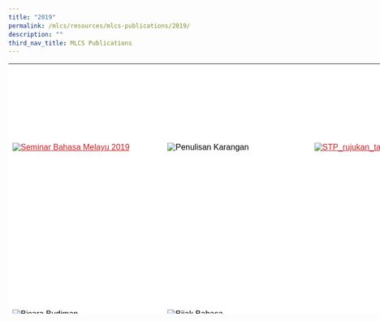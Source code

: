 ```yaml
---
title: "2019"
permalink: /mlcs/resources/mlcs-publications/2019/
description: ""
third_nav_title: MLCS Publications
---
```

<table style="box-sizing: border-box; color: rgb(0, 0, 0); font-family: Hind, Arial, Helvetica, sans-serif; font-size: 16px; font-style: normal; font-variant-ligatures: normal; font-variant-caps: normal; font-weight: 400; letter-spacing: normal; orphans: 2; text-align: start; text-transform: none; white-space: normal; widows: 2; word-spacing: 0px; -webkit-text-stroke-width: 0px; background-color: rgb(255, 255, 255); text-decoration-thickness: initial; text-decoration-style: initial; text-decoration-color: initial; width: 821px; height: 492px;"><tbody style="box-sizing: border-box;"><tr style="box-sizing: border-box; height: 330.434px;"><td style="box-sizing: border-box; width: 305.243px;"><a target="_blank" href="https://academyofsingaporeteachers.moe.edu.sg/mlcs/resources/(malay-language-seminar)-seminar-bahasa-melayu-publications/seminar-bahasa-melayu-2019" style="box-sizing: border-box; background-color: transparent; color: rgb(202, 33, 38);"><img src="![](/images/20190823090123670_0001.jpeg)" alt="Seminar Bahasa Melayu 2019" title="Seminar Bahasa Melayu 2019" data-displaymode="Thumbnail" style="box-sizing: border-box; border-style: none; margin: 10px 0px; max-width: 100%;"></a></td><td style="box-sizing: border-box; width: 289.34px;"><img src="![](/images/karanganbersiri.jpeg)" alt="Penulisan Karangan" title="Penulisan Karangan" data-displaymode="Thumbnail" style="box-sizing: border-box; border-style: none; margin: 10px 0px; max-width: 100%;"></td><td style="box-sizing: border-box; width: 219.748px;"><a target="_blank" href="https://academyofsingaporeteachers.moe.edu.sg/mlcs/resources/singapore-teaching-practice" style="box-sizing: border-box; background-color: transparent; color: rgb(202, 33, 38);"><img src="![](/images/stp_rujukan_tambahan.jpeg)" alt="STP_rujukan_tambahan" title="STP_rujukan_tambahan" data-displaymode="Thumbnail" style="box-sizing: border-box; border-style: none; margin: 10px 0px; max-width: 100%;"></a></td></tr><tr style="box-sizing: border-box; height: 325.434px;"><td style="box-sizing: border-box; width: 305.243px;"><img src="![](/images/sarkasi.jpeg)" alt="Bicara Budiman" title="Bicara Budiman" data-displaymode="Thumbnail" style="box-sizing: border-box; border-style: none; margin: 10px 0px; max-width: 100%;"></td><td style="box-sizing: border-box; width: 289.34px;"><img src="![](/images/bijakbahasa.png)" alt="Bijak Bahasa" title="Bijak Bahasa" data-displaymode="Thumbnail" style="box-sizing: border-box; border-style: none; margin: 10px 0px; max-width: 100%;"></td></tr></tbody></table>